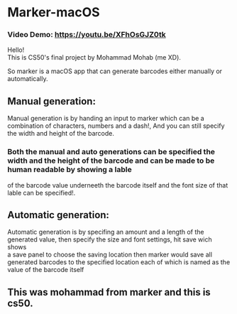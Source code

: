 # Marker-macOS
### Video Demo:  https://youtu.be/XFhOsGJZ0tk

Hello!  
This is CS50's final project by Mohammad Mohab (me XD).  

So marker is a macOS app that can generate barcodes either manually or automatically.  

## Manual generation:  
Manual generation is by handing an input to marker which can be a combination of characters, numbers and a dash!, And you can still specify the width and height of the barcode.  

### Both the manual and auto generations can be specified the width and the height of the barcode and can be made to be human readable by showing a lable  
of the barcode value underneeth the barcode itself and the font size of that lable can be specified!.  

## Automatic generation:
Automatic generation is by specifing an amount and a length of the generated value, then specify the size and font settings, hit save wich shows  
a save panel to choose the saving location then marker would save all generated barcodes to the specified location each of which is named as the value of the barcode itself  

## This was mohammad from marker and this is cs50.  
